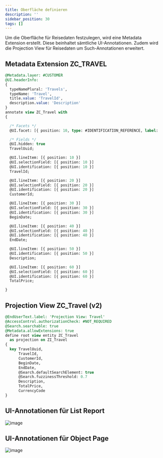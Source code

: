```yaml
---
title: Oberfläche definieren
description: ''
sidebar_position: 30
tags: []
---
```


Um die Oberfläche für Reisedaten festzulegen, wird eine Metadata Extension erstellt. Diese beinhaltet sämtliche UI-Annotationen. Zudem wird die Projection View für Reisedaten um Such-Annotationen erweitert.

## Metadata Extension ZC_TRAVEL
```sql
@Metadata.layer: #CUSTOMER
@UI.headerInfo:
{
  typeNamePlural: 'Travels',
  typeName: 'Travel',
  title.value: 'TravelId',
  description.value: 'Description'
}
annotate view ZC_Travel with
{

  /* Facets */
  @UI.facet: [{ position: 10, type: #IDENTIFICATION_REFERENCE, label: 'Travel Details' }]

  /* Fields */
  @UI.hidden: true
  TravelUuid;

  @UI.lineItem: [{ position: 10 }]
  @UI.selectionField: [{ position: 10 }]
  @UI.identification: [{ position: 10 }]
  TravelId;

  @UI.lineItem: [{ position: 20 }]
  @UI.selectionField: [{ position: 20 }]
  @UI.identification: [{ position: 20 }]
  CustomerId;

  @UI.lineItem: [{ position: 30 }]
  @UI.selectionField: [{ position: 30 }]
  @UI.identification: [{ position: 30 }]
  BeginDate;

  @UI.lineItem: [{ position: 40 }]
  @UI.selectionField: [{ position: 40 }]
  @UI.identification: [{ position: 40 }]
  EndDate;

  @UI.lineItem: [{ position: 50 }]
  @UI.identification: [{ position: 50 }]
  Description;

  @UI.lineItem: [{ position: 60 }]
  @UI.selectionField: [{ position: 60 }]
  @UI.identification: [{ position: 60 }]
  TotalPrice;

}
```

## Projection View ZC_Travel (v2)
```sql
@EndUserText.label: 'Projection View: Travel'
@AccessControl.authorizationCheck: #NOT_REQUIRED
@Search.searchable: true
@Metadata.allowExtensions: true
define root view entity ZC_Travel
  as projection on ZI_Travel
{
  key TravelUuid,
      TravelId,
      CustomerId,
      BeginDate,
      EndDate,
      @Search.defaultSearchElement: true
      @Search.fuzzinessThreshold: 0.7
      Description,
      TotalPrice,
      CurrencyCode
}
```

## UI-Annotationen für List Report
![image](https://user-images.githubusercontent.com/47243617/210181800-d258f0ec-419e-4f6f-a862-2c8ff5a019b3.png)

## UI-Annotationen für Object Page
![image](https://user-images.githubusercontent.com/47243617/210181809-8e94d32e-6944-4085-adf7-05fbad16f550.png)
